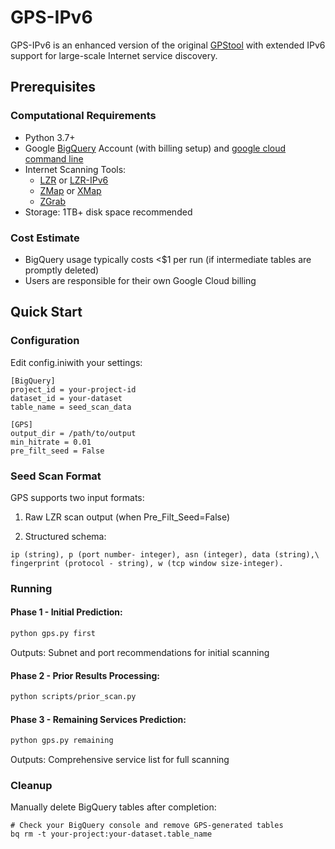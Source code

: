 # GPS-IPv6

GPS-IPv6 is an enhanced version of the original [GPStool](https://github.com/stanford-esrg/gps) with extended IPv6 support for large-scale Internet service discovery.

## Prerequisites

### Computational Requirements

- Python 3.7+
- Google [BigQuery](http://bigquery.cloud.google.com) Account​​ (with billing setup) and [google cloud command line](https://cloud.google.com/sdk/docs/install)
- ​​Internet Scanning Tools​​:
    - [LZR](https://github.com/stanford-esrg/lzr) or [LZR-IPv6](https://github.com/yangzz02/lzr-ipv6)
    - [ZMap](https://github.com/zmap/zmap) or [XMap](https://github.com/idealeer/xmap)
    - [ZGrab](https://github.com/zmap/zgrab2)
- Storage​​: 1TB+ disk space recommended

### Cost Estimate

-  BigQuery usage typically costs <$1 per run (if intermediate tables are promptly deleted)
-  Users are responsible for their own Google Cloud billing

## Quick Start

### Configuration
Edit config.iniwith your settings:
```
[BigQuery]
project_id = your-project-id
dataset_id = your-dataset
table_name = seed_scan_data

[GPS]
output_dir = /path/to/output
min_hitrate = 0.01
pre_filt_seed = False
```

### Seed Scan Format
GPS supports two input formats:

1. ​​Raw LZR scan output​​ (when Pre_Filt_Seed=False)

2. ​​Structured schema​​:
```
ip (string), p (port number- integer), asn (integer), data (string),\
fingerprint (protocol - string), w (tcp window size-integer).
```

### Running

#### Phase 1 - Initial Prediction:
```bash
python gps.py first
```
Outputs: Subnet and port recommendations for initial scanning
#### Phase 2 - Prior Results Processing:
```bash
python scripts/prior_scan.py
```

#### ​​Phase 3 - Remaining Services Prediction:​​
```bash
python gps.py remaining
```
Outputs: Comprehensive service list for full scanning

### Cleanup
Manually delete BigQuery tables after completion:
```
# Check your BigQuery console and remove GPS-generated tables
bq rm -t your-project:your-dataset.table_name
```

